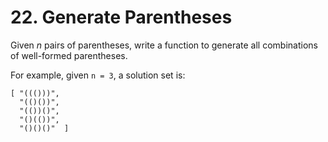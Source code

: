 # 22. Generate Parentheses

Given *n* pairs of parentheses, write a function to generate all combinations of well-formed parentheses.

For example, given `n = 3`, a solution set is:

```
[ "((()))",  
  "(()())",  
  "(())()",  
  "()(())",  
  "()()()"  ]
```